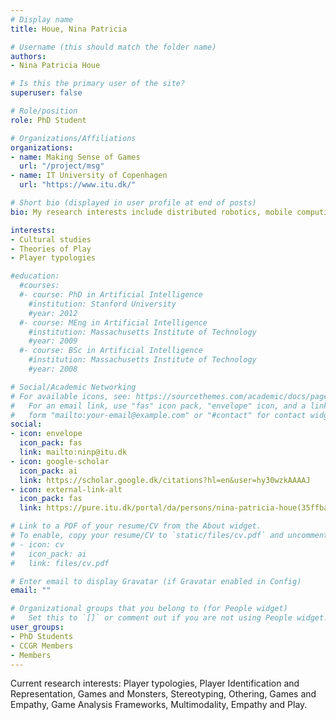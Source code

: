 ```yaml
---
# Display name
title: Houe, Nina Patricia

# Username (this should match the folder name)
authors:
- Nina Patricia Houe

# Is this the primary user of the site?
superuser: false

# Role/position
role: PhD Student

# Organizations/Affiliations
organizations:
- name: Making Sense of Games
  url: "/project/msg"
- name: IT University of Copenhagen
  url: "https://www.itu.dk/"

# Short bio (displayed in user profile at end of posts)
bio: My research interests include distributed robotics, mobile computing and programmable matter.

interests:
- Cultural studies
- Theories of Play
- Player typologies

#education:
  #courses:
  #- course: PhD in Artificial Intelligence
    #institution: Stanford University
    #year: 2012
  #- course: MEng in Artificial Intelligence
    #institution: Massachusetts Institute of Technology
    #year: 2009
  #- course: BSc in Artificial Intelligence
    #institution: Massachusetts Institute of Technology
    #year: 2008

# Social/Academic Networking
# For available icons, see: https://sourcethemes.com/academic/docs/page-builder/#icons
#   For an email link, use "fas" icon pack, "envelope" icon, and a link in the
#   form "mailto:your-email@example.com" or "#contact" for contact widget.
social:
- icon: envelope
  icon_pack: fas
  link: mailto:ninp@itu.dk
- icon: google-scholar
  icon_pack: ai
  link: https://scholar.google.dk/citations?hl=en&user=hy30wzkAAAAJ
- icon: external-link-alt
  icon_pack: fas
  link: https://pure.itu.dk/portal/da/persons/nina-patricia-houe(35ffbaf1-84ff-40c1-8dcf-3cc917cacb47).html

# Link to a PDF of your resume/CV from the About widget.
# To enable, copy your resume/CV to `static/files/cv.pdf` and uncomment the lines below.
# - icon: cv
#   icon_pack: ai
#   link: files/cv.pdf

# Enter email to display Gravatar (if Gravatar enabled in Config)
email: ""

# Organizational groups that you belong to (for People widget)
#   Set this to `[]` or comment out if you are not using People widget.
user_groups:
- PhD Students
- CCGR Members
- Members
---
```


Current research interests: Player typologies, Player Identification and Representation, Games and Monsters, Stereotyping, Othering, Games and Empathy, Game Analysis Frameworks, Multimodality, Empathy and Play.

